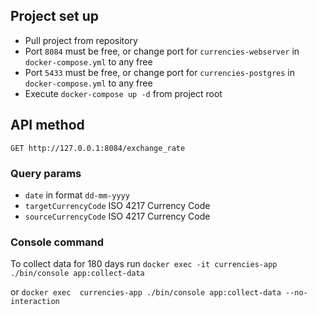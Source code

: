 ## Project set up

* Pull project from repository
* Port `8084` must be free, or change port for `currencies-webserver` in `docker-compose.yml` to any free
* Port `5433` must be free, or change port for `currencies-postgres` in `docker-compose.yml` to any free
* Execute `docker-compose up -d` from project root

## API method
`GET http://127.0.0.1:8084/exchange_rate`

### Query params
* `date` in format `dd-mm-yyyy`
* `targetCurrencyCode` ISO 4217 Currency Code
* `sourceCurrencyCode` ISO 4217 Currency Code

### Console command
To collect data for 180 days run `docker exec -it currencies-app ./bin/console app:collect-data`

or `docker exec  currencies-app ./bin/console app:collect-data --no-interaction`